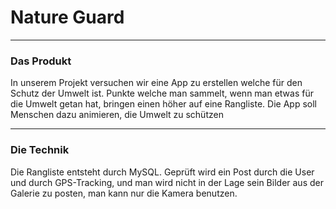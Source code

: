 # Nature Guard

---

### Das Produkt

In unserem Projekt versuchen wir eine App zu erstellen welche für den Schutz der Umwelt ist. Punkte welche man sammelt, wenn man etwas für die Umwelt getan hat, bringen einen höher auf eine Rangliste. Die App soll Menschen dazu animieren, die Umwelt zu schützen

---

### Die Technik

Die Rangliste entsteht durch MySQL.
Geprüft wird ein Post durch die User und durch GPS-Tracking,
und man wird nicht in der Lage sein Bilder aus der Galerie zu posten, man kann nur die Kamera benutzen.